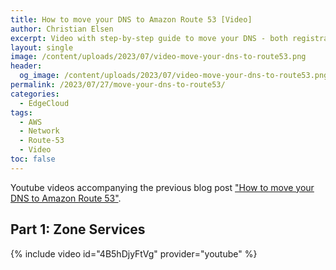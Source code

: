 ```yaml
---
title: How to move your DNS to Amazon Route 53 [Video]
author: Christian Elsen
excerpt: Video with step-by-step guide to move your DNS - both registration services and zone file - to Amazon Route 53
layout: single
image: /content/uploads/2023/07/video-move-your-dns-to-route53.png
header:
  og_image: /content/uploads/2023/07/video-move-your-dns-to-route53.png
permalink: /2023/07/27/move-your-dns-to-route53/
categories:
  - EdgeCloud
tags:
  - AWS
  - Network
  - Route-53
  - Video
toc: false
---
```


Youtube videos accompanying the previous blog post ["How to move your DNS to Amazon Route 53"](https://www.edge-cloud.net/2023/06/25/move-your-dns-to-route53/).

## Part 1: Zone Services

{% include video id="4B5hDjyFtVg" provider="youtube" %}